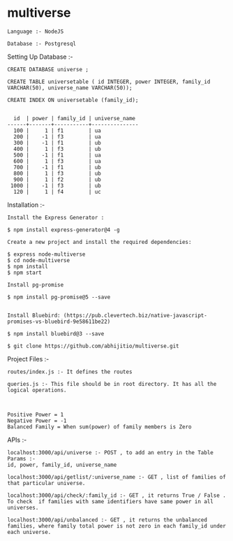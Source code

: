 # multiverse

    Language :- NodeJS

    Database :- Postgresql

Setting Up Database :- 

    CREATE DATABASE universe ;

    CREATE TABLE universetable ( id INTEGER, power INTEGER, family_id VARCHAR(50), universe_name VARCHAR(50));

    CREATE INDEX ON universetable (family_id);


      id  | power | family_id | universe_name 
    ------+-------+-----------+---------------
      100 |     1 | f1        | ua
      200 |    -1 | f3        | ua
      300 |    -1 | f1        | ub
      400 |     1 | f3        | ub
      500 |    -1 | f1        | ua
      600 |     1 | f3        | ua
      700 |    -1 | f1        | ub
      800 |     1 | f3        | ub
      900 |     1 | f2        | ub
     1000 |    -1 | f3        | ub
      120 |     1 | f4        | uc


Installation :- 

    Install the Express Generator :

    $ npm install express-generator@4 -g

    Create a new project and install the required dependencies:

    $ express node-multiverse
    $ cd node-multiverse
    $ npm install
    $ npm start

    Install pg-promise

    $ npm install pg-promise@5 --save


    Install Bluebird: (https://pub.clevertech.biz/native-javascript-promises-vs-bluebird-9e58611be22)

    $ npm install bluebird@3 --save
    
    $ git clone https://github.com/abhijitio/multiverse.git


Project Files :- 

    routes/index.js :- It defines the routes

    queries.js :- This file should be in root directory. It has all the logical operations.



    Positive Power = 1
    Negative Power = -1
    Balanced Family = When sum(power) of family members is Zero


APIs :- 

    localhost:3000/api/universe :- POST , to add an entry in the Table
    Params :-
    id, power, family_id, universe_name

    localhost:3000/api/getlist/:universe_name :- GET , list of families of that particular universe.

    localhost:3000/api/check/:family_id :- GET , it returns True / False . To check  if families with same identifiers have same power in all universes.

    localhost:3000/api/unbalanced :- GET , it returns the unbalanced families, where family total power is not zero in each family_id under each universe.
